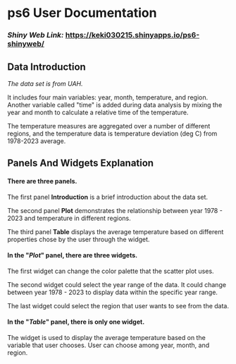 # ps6 User Documentation

### ***Shiny Web Link:*** <https://keki030215.shinyapps.io/ps6-shinyweb/>

## Data Introduction

*The data set is from UAH.*

It includes four main variables: year, month, temperature, and region. Another variable called "time" is added during data analysis by mixing the year and month to calculate a relative time of the temperature.

The temperature measures are aggregated over a number of different regions, and the temperature data is temperature deviation (deg C) from 1978-2023 average.

## Panels And Widgets Explanation

#### **There are three panels.**

The first panel **Introduction** is a brief introduction about the data set.

The second panel **Plot** demonstrates the relationship between year 1978 - 2023 and temperature in different regions.

The third panel **Table** displays the average temperature based on different properties chose by the user through the widget.

#### **In the "*Plot*" panel, there are three widgets.**

The first widget can change the color palette that the scatter plot uses.

The second widget could select the year range of the data. It could change between year 1978 - 2023 to display data within the specific year range.

The last widget could select the region that user wants to see from the data.

#### **In the "*Table*" panel, there is only one widget.**

The widget is used to display the average temperature based on the variable that user chooses. User can choose among year, month, and region.
